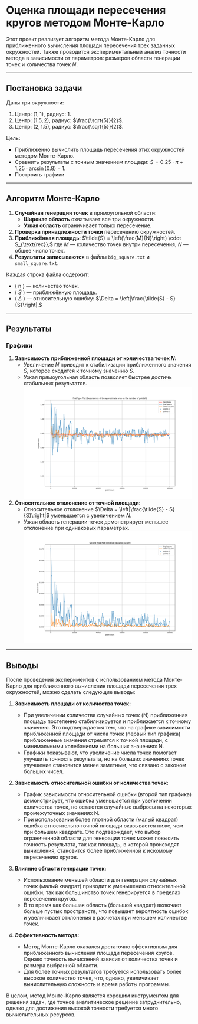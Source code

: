 # Оценка площади пересечения кругов методом Монте-Карло

Этот проект реализует алгоритм метода Монте-Карло для приближенного вычисления площади пересечения трех заданных окружностей. Также проводится экспериментальный анализ точности метода в зависимости от параметров: размеров области генерации точек и количества точек $N$.

---

## Постановка задачи

Даны три окружности:
1. Центр: $(1, 1)$, радиус: $1$.
2. Центр: $(1.5, 2)$, радиус: $\frac{\sqrt{5}}{2}$.
3. Центр: $(2, 1.5)$, радиус: $\frac{\sqrt{5}}{2}$.

Цель:
- Приближенно вычислить площадь пересечения этих окружностей методом Монте-Карло.
- Сравнить результаты с точным значением площади:
  $S = 0.25\cdot \pi + 1.25\cdot\arcsin(0.8) - 1.$
- Построить графики
  
---

## Алгоритм Монте-Карло

1. **Случайная генерация точек** в прямоугольной области:
   - **Широкая область** охватывает все три окружности.
   - **Узкая область** ограничивает только пересечение.
2. **Проверка принадлежности точки** пересечению окружностей.
3. **Приближённая площадь**:
   $\tilde{S} = \left(\frac{M}{N}\right) \cdot S_{\text{rec}},$
   где $M$ — количество точек внутри пересечения, $N$ — общее число точек.
4. **Результаты записываются** в файлы `big_square.txt` и `small_square.txt`.

Каждая строка файла содержит:
- \( n \) — количество точек.
- \( $\tilde{S}$ \) — приближённую площадь.
- \( $\Delta$ \) — относительную ошибку:
  $\Delta = \left|\frac{\tilde{S} - S}{S}\right|.$
---

## Результаты

### Графики
1. **Зависимость приближенной площади от количества точек $N$:**
   - Увеличение $N$ приводит к стабилизации приближенного значения $\tilde{S}$, которое сходится к точному значению $S$.
   - Узкая прямоугольная область позволяет быстрее достичь стабильных результатов.
![First Type Plot](first_type_plot.png)
2. **Относительное отклонение от точной площади:**
   - Относительное отклонение 
     $\Delta = \left|\frac{\tilde{S} - S}{S}\right|$
     уменьшается с увеличением $N$.
   - Узкая область генерации точек демонстрирует меньшее отклонение при одинаковых параметрах.
![Second Type Plot](second_type_plot.png)
---

## Выводы

После проведения экспериментов с использованием метода Монте-Карло для приближенного вычисления площади пересечения трех окружностей, можно сделать следующие выводы:

1. **Зависимость площади от количества точек:**
   - При увеличении количества случайных точек (N) приближенная площадь постепенно стабилизируется и приближается к точному значению. Это подтверждается тем, что на графике зависимости приближенной площади от числа точек (первый тип графика) приближенные значения стремятся к точной площади, с минимальными колебаниями на больших значениях N.
   - Графики показывают, что увеличение числа точек помогает улучшить точность результата, но на больших значениях точек улучшение становится менее заметным, что связано с законом больших чисел.

2. **Зависимость относительной ошибки от количества точек:**
   - График зависимости относительной ошибки (второй тип графика) демонстрирует, что ошибка уменьшается при увеличении количества точек, но остаются случайные выбросы на некоторых промежуточных значениях N.
   - При использовании более плотной области (малый квадрат) ошибка относительно точной площади оказывается ниже, чем при большем квадрате. Это подтверждает, что выбор ограниченной области для генерации точек может повысить точность результата, так как площадь, в которой происходят вычисления, становится более приближенной к искомому пересечению кругов.

3. **Влияние области генерации точек:**
   - Использование меньшей области для генерации случайных точек (малый квадрат) приводит к уменьшению относительной ошибки, так как большинство точек генерируется в пределах пересечения кругов.
   - В то время как большая область (большой квадрат) включает больше пустых пространств, что повышает вероятность ошибок и увеличивает отклонения в расчетах при меньшем количестве точек.

4. **Эффективность метода:**
   - Метод Монте-Карло оказался достаточно эффективным для приближенного вычисления площади пересечения кругов. Однако точность вычислений зависит от количества точек и размера выбранной области.
   - Для более точных результатов требуется использовать более высокое количество точек, что, однако, увеличивает вычислительную сложность и время работы программы.

В целом, метод Монте-Карло является хорошим инструментом для решения задач, где точное аналитическое решение затруднительно, однако для достижения высокой точности требуется много вычислительных ресурсов.
